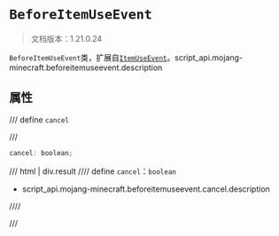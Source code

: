 # `BeforeItemUseEvent`

> 文档版本：1.21.0.24

`BeforeItemUseEvent`类，扩展自[`ItemUseEvent`](./itemuseevent.md)。script_api.mojang-minecraft.beforeitemuseevent.description

## 属性

/// define
`cancel`


///

```js
cancel: boolean;
```

/// html | div.result
//// define
`cancel`：`boolean`

- script_api.mojang-minecraft.beforeitemuseevent.cancel.description


////

///

